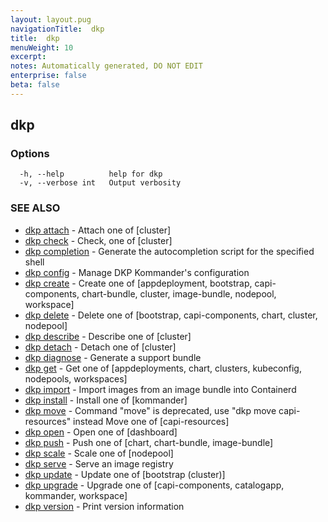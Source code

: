 ```yaml
---
layout: layout.pug
navigationTitle:  dkp
title:  dkp
menuWeight: 10
excerpt: 
notes: Automatically generated, DO NOT EDIT
enterprise: false
beta: false
---
```

<!-- vale off -->
<!-- markdownlint-disable -->

## dkp



### Options

```
  -h, --help          help for dkp
  -v, --verbose int   Output verbosity
```

### SEE ALSO

* [dkp attach](/dkp/kommander/2.2/cli/dkp/attach/)	 - Attach one of [cluster]
* [dkp check](/dkp/kommander/2.2/cli/dkp/check/)	 - Check, one of [cluster]
* [dkp completion](/dkp/kommander/2.2/cli/dkp/completion/)	 - Generate the autocompletion script for the specified shell
* [dkp config](/dkp/kommander/2.2/cli/dkp/config/)	 - Manage DKP Kommander's configuration
* [dkp create](/dkp/kommander/2.2/cli/dkp/create/)	 - Create one of [appdeployment, bootstrap, capi-components, chart-bundle, cluster, image-bundle, nodepool, workspace]
* [dkp delete](/dkp/kommander/2.2/cli/dkp/delete/)	 - Delete one of [bootstrap, capi-components, chart, cluster, nodepool]
* [dkp describe](/dkp/kommander/2.2/cli/dkp/describe/)	 - Describe one of [cluster]
* [dkp detach](/dkp/kommander/2.2/cli/dkp/detach/)	 - Detach one of [cluster]
* [dkp diagnose](/dkp/kommander/2.2/cli/dkp/diagnose/)	 - Generate a support bundle
* [dkp get](/dkp/kommander/2.2/cli/dkp/get/)	 - Get one of [appdeployments, chart, clusters, kubeconfig, nodepools, workspaces]
* [dkp import](/dkp/kommander/2.2/cli/dkp/import/)	 - Import images from an image bundle into Containerd
* [dkp install](/dkp/kommander/2.2/cli/dkp/install/)	 - Install one of [kommander]
* [dkp move](/dkp/kommander/2.2/cli/dkp/move/)	 - Command "move" is deprecated, use "dkp move capi-resources" instead
Move one of [capi-resources]
* [dkp open](/dkp/kommander/2.2/cli/dkp/open/)	 - Open one of [dashboard]
* [dkp push](/dkp/kommander/2.2/cli/dkp/push/)	 - Push one of [chart, chart-bundle, image-bundle]
* [dkp scale](/dkp/kommander/2.2/cli/dkp/scale/)	 - Scale one of [nodepool]
* [dkp serve](/dkp/kommander/2.2/cli/dkp/serve/)	 - Serve an image registry
* [dkp update](/dkp/kommander/2.2/cli/dkp/update/)	 - Update one of [bootstrap (cluster)]
* [dkp upgrade](/dkp/kommander/2.2/cli/dkp/upgrade/)	 - Upgrade one of [capi-components, catalogapp, kommander, workspace]
* [dkp version](/dkp/kommander/2.2/cli/dkp/version/)	 - Print version information

